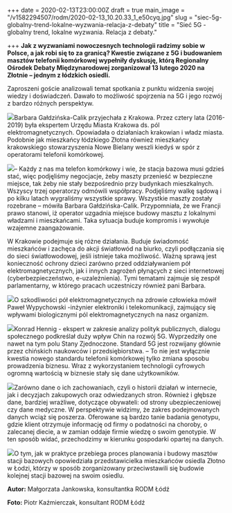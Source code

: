 +++
date = 2020-02-13T23:00:00Z
draft = true
main_image = "/v1582294507/rodm/2020-02-13_10.20.33_1_e50cyq.jpg"
slug = "siec-5g-globalny-trend-lokalne-wyzwania-relacja-z-debaty"
title = "Sieć 5G - globalny trend, lokalne wyzwania. Relacja z debaty."

+++
**Jak z wyzwaniami nowoczesnych technologii radzimy sobie w Polsce, a jak robi się to za granicą? Kwestie związane z 5G i budowaniem masztów telefonii komórkowej wypełniły dyskusję, którą Regionalny Ośrodek Debaty Międzynarodowej zorganizował 13 lutego 2020 na Złotnie – jednym z łódzkich osiedli.**

Zaproszeni goście analizowali temat spotkania z punktu widzenia swojej wiedzy i doświadczeń. Dawało to możliwość spojrzenia na 5G i jego rozwój z bardzo różnych perspektyw.

![](https://res.cloudinary.com/inspro/image/upload/v1582294770/rodm/2020-02-13_10.14.32_1_vgivfm.jpg)Barbara Gałdzińska-Calik przyjechała z Krakowa. Przez cztery lata (2016-2019) była ekspertem Urzędu Miasta Krakowa ds. pól elektromagnetycznych. Opowiadała o działaniach krakowian i władz miasta. Podobnie jak mieszkańcy łódzkiego Złotna również mieszkańcy krakowskiego stowarzyszenia Nowe Bielany weszli kiedyś w spór z operatorami telefonii komórkowej.

![](https://res.cloudinary.com/inspro/image/upload/v1582294681/rodm/2020-02-13_10.20.47_1_xg3vmu.jpg)– Każdy z nas ma telefon komórkowy i wie, że stacja bazowa musi gdzieś stać, więc podjęliśmy negocjacje, żeby maszty przenieść w bezpieczne miejsce, tak żeby nie stały bezpośrednio przy budynkach mieszkalnych. Wszyscy trzej operatorzy odmówili współpracy. Podjęliśmy walkę sądową i po kilku latach wygraliśmy wszystkie sprawy. Wszystkie maszty zostały rozebrane – mówiła Barbara Gałdzińska-Calik. Przypomniała, że we Francji prawo stanowi, iż operator uzgadnia miejsce budowy masztu z lokalnymi władzami i mieszkańcami. Taka sytuacja buduje kompromis i wywołuje wzajemne zaangażowanie.

W Krakowie podejmuje się różne działania. Buduje świadomość mieszkańców i zachęca do akcji światłowód na biurko, czyli podłączania się do sieci światłowodowej, jeśli istnieje taka możliwość. Ważną sprawą jest konieczność ochrony dzieci zarówno przed oddziaływaniem pół elektromagnetycznych, jak i innych zagrożeń płynących z sieci internetowej (cyberbezpieczeństwo, e-uzależnienia). Tymi tematami zajmuje się zespół parlamentarny, w którego pracach uczestniczy również pani Barbara. 

![](https://res.cloudinary.com/inspro/image/upload/v1582294840/rodm/2020-02-13_10.14.16_1_nemdt6.jpg)O szkodliwości pół elektromagnetycznych na zdrowie człowieka mówił Paweł Wypychowski -inżynier elektroniki i telekomunikacji, zajmujący się wpływami biologicznymi pól elektromagnetycznych na nasz organizm.

![](https://res.cloudinary.com/inspro/image/upload/v1582294920/rodm/2020-02-13_10.20.56_1_dqz7xh.jpg)Konrad Hennig - ekspert w zakresie analizy polityk publicznych, dialogu społecznego podkreślał duży wpływ Chin na rozwój 5G. Wyprzedziły one nawet na tym polu Stany Zjednoczone. Standard 5G jest rozwijany głównie przez chińskich naukowców i przedsiębiorstwa. – To nie jest wyłącznie kwestia nowego standardu telefonii komórkowej tylko zmiana sposobu prowadzenia biznesu. Wraz z wykorzystaniem technologii cyfrowych ogromną wartością w biznesie stały się dane użytkowników.

![](https://res.cloudinary.com/inspro/image/upload/v1582295067/rodm/2020-02-13_10.20.39_1_w10u36.jpg)Zarówno dane o ich zachowaniach, czyli o historii działań w internecie, jak i decyzjach zakupowych oraz odwiedzanych stron. Również i głębsze dane, bardziej wrażliwe, dotyczące obywateli: od strony ubezpieczeniowej czy dane medyczne. W perspektywie widzimy, że zakres podejmowanych danych wciąż się poszerza. Oferowane są bardzo tanie badania genotypu, gdzie klient otrzymuje informację od firmy o podatności na choroby, o zalecanej diecie, a w zamian oddaje firmie wiedzę o swoim genotypie. W ten sposób widać, przechodzimy w kierunku gospodarki opartej na danych.

![](https://res.cloudinary.com/inspro/image/upload/v1582295148/rodm/2020-02-13_10.20.50_1_fhvh56.jpg)O tym, jak w praktyce przebiega proces planowania i budowy masztów stacji bazowych opowiedziała przedstawicielka mieszkańców osiedla Złotno w Łodzi, którzy w sposób zorganizowany przeciwstawili się budowie kolejnej stacji bazowej na swoim osiedlu.

**Autor:** Małgorzata Jankowska, konsultantka RODM Łódź

**Foto:** Piotr Kaźmierczak, konsultant RODM Łódź
